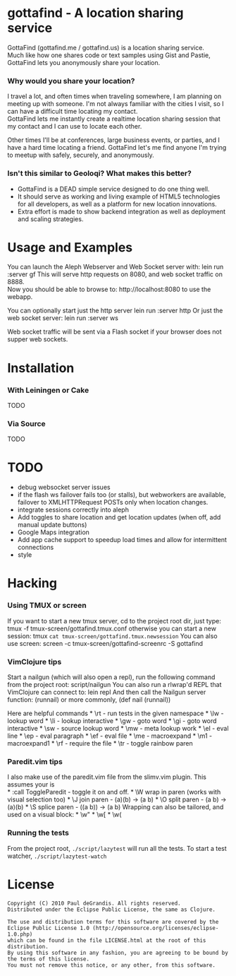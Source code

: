 
gottafind - A location sharing service
======================================
GottaFind (gottafind.me / gottafind.us) is a location sharing service.  
Much like how one shares code or text samples using Gist and Pastie, GottaFind lets you anonymously share your location.

### Why would you share your location?
I travel a lot, and often times when traveling somewhere, I am planning on meeting up with someone. 
I'm not always familiar with the cities I visit, so I can have a difficult time locating my contact.  
GottaFind lets me instantly create a realtime location sharing session that my contact and I can use to locate each other.  

Other times I'll be at conferences, large business events, or parties, and I have a hard time locating a friend. 
GottaFind let's me find anyone I'm trying to meetup with safely, securely, and anonymously.

### Isn't this similar to Geoloqi?  What makes this better?

* GottaFind is a DEAD simple service designed to do one thing well.
* It should serve as working and living example of HTML5 technologies for all developers,
as well as a platform for new location innovations.
* Extra effort is made to show backend integration as well as deployment and scaling strategies.


Usage and Examples
==================
You can launch the Aleph Webserver and Web Socket server with:
    lein run :server gf
This will serve http requests on 8080, and web socket traffic on 8888.  
Now you should be able to browse to:
    http://localhost:8080
to use the webapp.  

You can optionally start just the http server
    lein run :server http
Or just the web socket server:
    lein run :server ws

Web socket traffic will be sent via a Flash socket if your browser does not supper web sockets.


Installation
============
### With Leiningen or Cake

TODO

### Via Source

TODO


TODO
====

* debug websocket server issues
* if the flash ws failover fails too (or stalls), but webworkers are available, failover to XMLHTTPRequest POSTs only when location changes.
* integrate sessions correctly into aleph
* Add toggles to share location and get location updates (when off, add manual update buttons)
* Google Maps integration
* Add app cache support to speedup load times and allow for intermittent connections
* style


Hacking
=======

### Using TMUX or screen

If you want to start a new tmux server, cd to the project root dir, just type:
    tmux -f tmux-screen/gottafind.tmux.conf
otherwise you can start a new session:
    tmux `cat tmux-screen/gottafind.tmux.newsession`
You can also use screen:
    screen -c tmux-screen/gottafind-screenrc -S gottafind


### VimClojure tips

Start a nailgun (which will also open a repl),
run the following command from the project root:
    script/nailgun
You can also run a rlwrap'd REPL that VimClojure can connect to:
    lein repl
And then call the Nailgun server function:
    (runnail)
or more commonly,
    (def nail (runnail))

Here are helpful commands
    * \rt - run tests in the given namespace
    * \lw - lookup word
    * \li - lookup interactive
    * \gw - goto word
    * \gi - goto word interactive
    * \sw - source lookup word
    * \mw - meta lookup work
    * \el - eval line
    * \ep - eval paragraph
    * \ef - eval file
    * \me - macroexpand
    * \m1 - macroexpand1
    * \rf - require the file
    * \tr - toggle rainbow paren

### Paredit.vim tips

I also make use of the paredit.vim file from the slimv.vim plugin. This assumes your <leader> is \
    * :call ToggleParedit - toggle it on and off.
    * \W wrap in paren (works with visual selection too)
    * \J join paren - (a)(b) -> (a b)
    * \O split paren - (a b) -> (a)(b)
    * \S splice paren - ((a b)) -> (a b)
Wrapping can also be tailored, and used on a visual block:
    * \w"
    * \w[
    * \w(


### Running the tests

From the project root, `./script/lazytest` will run all the tests.
To start a test watcher, `./script/lazytest-watch`


License
=======

    Copyright (C) 2010 Paul deGrandis. All rights reserved.
    Distributed under the Eclipse Public License, the same as Clojure.
	
	The use and distribution terms for this software are covered by the 
	Eclipse Public License 1.0 (http://opensource.org/licenses/eclipse-1.0.php) 
	which can be found in the file LICENSE.html at the root of this distribution. 
	By using this software in any fashion, you are agreeing to be bound by the terms of this license. 
	You must not remove this notice, or any other, from this software.

